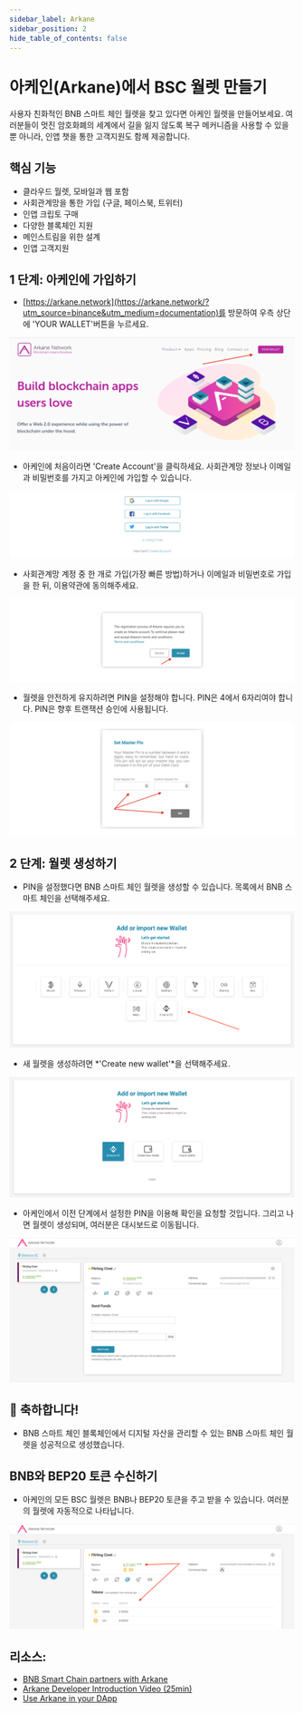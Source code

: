 ```yaml
---
sidebar_label: Arkane 
sidebar_position: 2
hide_table_of_contents: false
---
```


# 아케인(Arkane)에서 BSC 월렛 만들기

사용자 친화적인 BNB 스마트 체인 월렛을 찾고 있다면 아케인 월렛을 만들어보세요. 여러분들이 멋진 암호화폐의 세계에서 길을 잃지 않도록 복구 메커니즘을 사용할 수 있을 뿐 아니라, 인앱 챗을 통한 고객지원도 함께 제공합니다.

## 핵심 기능
- 클라우드 월렛, 모바일과 웹 포함
- 사회관계망을 통한 가입 (구글, 페이스북, 트위터)
- 인앱 크립토 구매
- 다양한 블록체인 지원
- 메인스트림을 위한 설계
- 인앱 고객지원 

## 1 단계: 아케인에 가입하기

- [https://arkane.network](https://arkane.network/?utm_source=binance&utm_medium=documentation)를 방문하여 우측 상단에 'YOUR WALLET'버튼을 누르세요.

![img](https://github.com/ArkaneNetwork/content-management/blob/master/tutorials/bsc/create_wallet/01.png?raw=true)

- 아케인에 처음이라면 'Create Account'을 클릭하세요. 사회관계망 정보나 이메일과 비밀번호를 가지고 아케인에 가입할 수 있습니다.

![img](https://github.com/ArkaneNetwork/content-management/blob/master/tutorials/bsc/create_wallet/02.png?raw=true)

- 사회관계망 계정 중 한 개로 가입(가장 빠른 방법)하거나 이메일과 비밀번호로 가입을 한 뒤, 이용약관에 동의해주세요.

![img](https://github.com/ArkaneNetwork/content-management/blob/master/tutorials/bsc/create_wallet/03.png?raw=true)

- 월렛을 안전하게 유지하려면 PIN을 설정해야 합니다. PIN은 4에서 6자리여야 합니다. PIN은 향후 트랜잭션 승인에 사용됩니다.

![img](https://github.com/ArkaneNetwork/content-management/blob/master/tutorials/bsc/create_wallet/04.png?raw=true)

## 2 단계: 월렛 생성하기
- PIN을 설정했다면 BNB 스마트 체인 월렛을 생성할 수 있습니다. 목록에서 BNB 스마트 체인을 선택해주세요.

![img](https://github.com/ArkaneNetwork/content-management/blob/master/tutorials/bsc/create_wallet/05.png?raw=true)

- 새 월렛을 생성하려면 *'Create new wallet'*을 선택해주세요.

![img](https://github.com/ArkaneNetwork/content-management/blob/master/tutorials/bsc/create_wallet/06.png?raw=true)

- 아케인에서 이전 단계에서 설정한 PIN을 이용해 확인을 요청할 것입니다. 그리고 나면 월렛이 생성되며, 여러분은 대시보드로 이동됩니다.

![img](https://github.com/ArkaneNetwork/content-management/blob/master/tutorials/bsc/create_wallet/07.png?raw=true)

## 🥳 축하합니다! 

- BNB 스마트 체인 블록체인에서 디지털 자산을 관리할 수 있는 BNB 스마트 체인 월렛을 성공적으로 생성했습니다.

## BNB와 BEP20 토큰 수신하기

- 아케인의 모든 BSC 월렛은 BNB나 BEP20 토큰을 주고 받을 수 있습니다. 여러분의 월렛에 자동적으로 나타납니다.

![img](https://github.com/ArkaneNetwork/content-management/blob/master/tutorials/bsc/create_wallet/09.png?raw=true)

## 리소스:
* [BNB Smart Chain partners with Arkane](https://arkane.network/blog/binance-smart-chain-partners-with-arkane?utm_source=binance&utm_medium=documentation)
* [Arkane Developer Introduction Video (25min)](https://www.youtube.com/watch?v=F5yFvIKHCPk)
* [Use Arkane in your DApp](arkane-developer.md)

